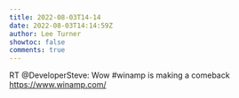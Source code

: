 ```yaml
---
title: 2022-08-03T14-14
date: 2022-08-03T14:14:59Z
author: Lee Turner
showtoc: false
comments: true
---
```


RT @DeveloperSteve: Wow #winamp is making a comeback https://www.winamp.com/

